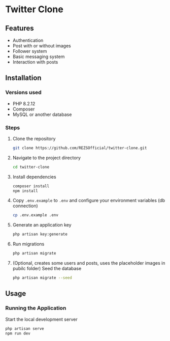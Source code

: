 # Twitter Clone

## Features

- Authentication
- Post with or without images
- Follower system
- Basic messaging system
- Interaction with posts

## Installation

### Versions used

- PHP 8.2.12
- Composer
- MySQL or another database

### Steps

1. Clone the repository
    ```bash
    git clone https://github.com/REZSOfficial/twitter-clone.git
    ```
2. Navigate to the project directory
    ```bash
    cd twitter-clone
    ```
3. Install dependencies
    ```bash
    composer install
    npm install
    ```
4. Copy `.env.example` to `.env` and configure your environment variables (db connection)
    ```bash
    cp .env.example .env
    ```
5. Generate an application key
    ```bash
    php artisan key:generate
    ```
6. Run migrations
    ```bash
    php artisan migrate
    ```
7. (Optional, creates some users and posts, uses the placeholder images in pubilc folder) Seed the database
    ```bash
    php artisan migrate --seed
    ```

## Usage

### Running the Application

Start the local development server
```bash
php artisan serve
npm run dev
